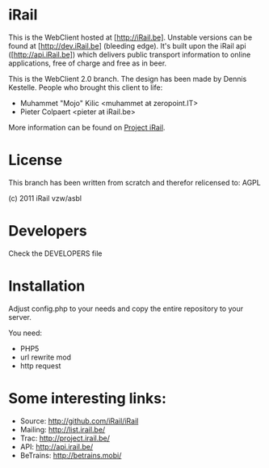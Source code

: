 # iRail

This is the WebClient hosted at [http://iRail.be]. Unstable versions can be found at [http://dev.iRail.be] (bleeding edge). It's built upon the iRail api ([http://api.iRail.be]) which delivers public transport information to online applications, free of charge and free as in beer.

This is the WebClient 2.0 branch. The design has been made by Dennis Kestelle. People who brought this client to life:

 * Muhammet "Mojo" Kilic <muhammet aŧ zeropoint.IT>
 * Pieter Colpaert <pieter aŧ iRail.be>

More information can be found on [Project iRail](http://project.irail.be/).

# License

This branch has been written from scratch and therefor relicensed to: AGPL

(c) 2011 iRail vzw/asbl

# Developers

Check the DEVELOPERS file

# Installation

Adjust config.php to your needs and copy the entire repository to your server.

You need:

 * PHP5
 * url rewrite mod
 * http request

# Some interesting links:

 * Source: <http://github.com/iRail/iRail>
 * Mailing: <http://list.irail.be/>
 * Trac: <http://project.irail.be/>
 * API: <http://api.irail.be/>
 * BeTrains: <http://betrains.mobi/>